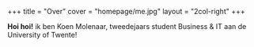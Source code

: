 +++
title = "Over"
cover = "homepage/me.jpg"
layout = "2col-right"
+++

**Hoi hoi!** ik ben Koen Molenaar, tweedejaars student Business & IT aan de University of Twente!
